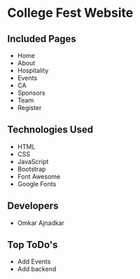 # College Fest Website
## Included Pages
- Home
- About
- Hospitality
- Events
- CA
- Sponsors
- Team
- Register
## Technologies Used
- HTML
- CSS
- JavaScript
- Bootstrap
- Font Awesome
- Google Fonts
## Developers
- Omkar Ajnadkar
## Top ToDo's
- Add Events
- Add backend
